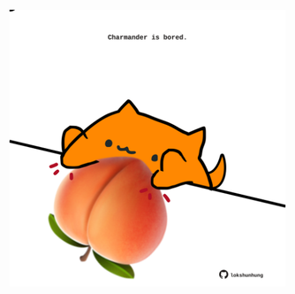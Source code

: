 <!-- built at 24/11/2023, 07:00:53 UTC -->
<p align="center">
  <img width="500" height="500" src="./ReadmeImage.svg">
</p>
